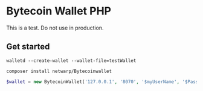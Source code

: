# Bytecoin Wallet PHP

This is a test. Do not use in production.

## Get started

``
walletd --create-wallet --wallet-file=testWallet
``

`composer install netwarp/Bytecoinwallet`

```php
$wallet = new BytecoinWallet('127.0.0.1', '8070', '$myUserName', '$Password');
```



